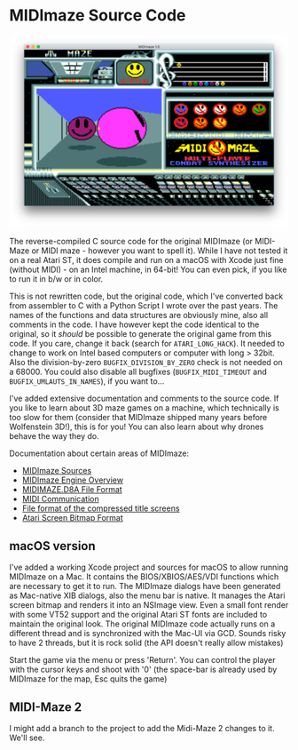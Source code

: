 # MIDImaze Source Code

![MIDImaze](./images/midimaze.png)

The reverse-compiled C source code for the original MIDImaze (or MIDI-Maze or MIDI maze - however you want to spell it). While I have not tested it on a real Atari ST, it does compile and run on a macOS with Xcode just fine (without MIDI) - on an Intel machine, in 64-bit! You can even pick, if you like to run it in b/w or in color.

This is not rewritten code, but the original code, which I've converted back from assembler to C with a Python Script I wrote over the past years. The names of the functions and data structures are obviously mine, also all comments in the code. I have however kept the code identical to the original, so it _should_ be possible to generate the original game from this code. If you care, change it back (search for `ATARI_LONG_HACK`). It needed to change to work on Intel based computers or computer with long > 32bit. Also the division-by-zero `BUGFIX_DIVISION_BY_ZERO` check is not needed on a 68000. You could also disable all bugfixes (`BUGFIX_MIDI_TIMEOUT` and `BUGFIX_UMLAUTS_IN_NAMES`), if you want to…

I've added extensive documentation and comments to the source code. If you like to learn about 3D maze games on a machine, which technically is too slow for them (consider that MIDImaze shipped many years before Wolfenstein 3D!), this is for you! You can also learn about why drones behave the way they do.

Documentation about certain areas of MIDImaze:

- [MIDImaze Sources](./src/)
- [MIDImaze Engine Overview](./README/MIDImazeEngineOverview.md)
- [MIDIMAZE.D8A File Format](./README/D8AFileFormat.md)
- [MIDI Communication](./README/MIDICommunication.md)
- [File format of the compressed title screens](./README/CompressedTitle.md)
- [Atari Screen Bitmap Format](./README/AtariScreenBitmap.md)

## macOS version

I've added a working Xcode project and sources for macOS to allow running MIDImaze on a Mac. It contains the BIOS/XBIOS/AES/VDI functions which are necessary to get it to run. The MIDImaze dialogs have been generated as Mac-native XIB dialogs, also the menu bar is native. It manages the Atari screen bitmap and renders it into an NSImage view. Even a small font render with some VT52 support and the original Atari ST fonts are included to maintain the original look. The original MIDImaze code actually runs on a different thread and is synchronized with the Mac-UI via GCD. Sounds risky to have 2 threads, but it is rock solid (the API doesn't really allow mistakes)

Start the game via the menu or press 'Return'. You can control the player with the cursor keys and shoot with '0' (the space-bar is already used by MIDImaze for the map, Esc quits the game)


## MIDI-Maze 2

I might add a branch to the project to add the Midi-Maze 2 changes to it. We'll see.
